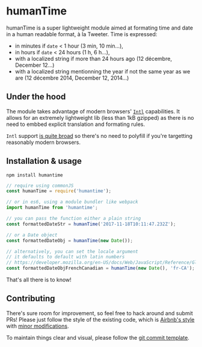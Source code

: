# humanTime

humanTime is a super lightweight module aimed at formating time and date in a human readable format, à la Tweeter. Time is expressed:
- in minutes if `date` < 1 hour (3 min, 10 min…),
- in hours if `date` < 24 hours (1 h, 6 h…),
- with a localized string if more than 24 hours ago (12 décembre, December 12…)
- with a localized string mentionning the year if not the same year as we are (12 décembre 2014, December 12, 2014…)

## Under the hood

The module takes advantage of modern browsers' [`Intl`](https://developer.mozilla.org/en-US/docs/Web/JavaScript/Reference/Global_Objects/Intl) capabilities. It allows for an extremely lightweight lib (less than 1kB gzipped) as there is no need to embbed explicit translation and formating rules.

`Intl` support [is quite broad](https://caniuse.com/#feat=internationalization) so there's no need to polyfill if you're targetting reasonably modern browsers.

## Installation & usage

```
npm install humantime
```

```js
// require using commonJS
const humanTime = require('humantime');

// or in es6, using a module bundler like webpack
import humanTime from 'humantime';

// you can pass the function either a plain string
const formattedDateStr = humanTime('2017-11-18T10:11:47.232Z');

// or a Date object
const formattedDateObj = humanTime(new Date());

// alternatively, you can set the locale argument
// it defaults to default with latin numbers
// https://developer.mozilla.org/en-US/docs/Web/JavaScript/Reference/Global_Objects/Intl#locales_argument
const formattedDateObjFrenchCanadian = humanTime(new Date(), 'fr-CA');
```

That's all there is to know!

## Contributing

There's sure room for improvement, so feel free to hack around and submit PRs!
Please just follow the style of the existing code, which is [Airbnb's style](http://airbnb.io/javascript/) with [minor modifications](.eslintrc).

To maintain things clear and visual, please follow the [git commit template](https://github.com/Buzut/git-emojis-hook).
